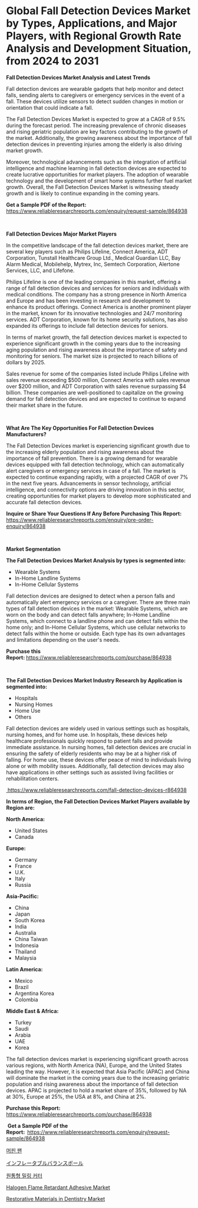 <p><h1>Global Fall Detection Devices Market by Types, Applications, and Major Players, with Regional Growth Rate Analysis and Development Situation, from 2024 to 2031</h1></p><p><strong>Fall Detection Devices Market Analysis and Latest Trends</strong></p>
<p><p>Fall detection devices are wearable gadgets that help monitor and detect falls, sending alerts to caregivers or emergency services in the event of a fall. These devices utilize sensors to detect sudden changes in motion or orientation that could indicate a fall.</p><p>The Fall Detection Devices Market is expected to grow at a CAGR of 9.5% during the forecast period. The increasing prevalence of chronic diseases and rising geriatric population are key factors contributing to the growth of the market. Additionally, the growing awareness about the importance of fall detection devices in preventing injuries among the elderly is also driving market growth.</p><p>Moreover, technological advancements such as the integration of artificial intelligence and machine learning in fall detection devices are expected to create lucrative opportunities for market players. The adoption of wearable technology and the development of smart home systems further fuel market growth. Overall, the Fall Detection Devices Market is witnessing steady growth and is likely to continue expanding in the coming years.</p></p>
<p><strong>Get a Sample PDF of the Report:&nbsp;</strong> <a href="https://www.reliableresearchreports.com/enquiry/request-sample/864938">https://www.reliableresearchreports.com/enquiry/request-sample/864938</a></p>
<p>&nbsp;</p>
<p><strong>Fall Detection Devices Major Market Players</strong></p>
<p><p>In the competitive landscape of the fall detection devices market, there are several key players such as Philips Lifeline, Connect America, ADT Corporation, Tunstall Healthcare Group Ltd., Medical Guardian LLC, Bay Alarm Medical, Mobilehelp, Mytrex, Inc, Semtech Corporation, Alertone Services, LLC, and Lifefone.</p><p>Philips Lifeline is one of the leading companies in this market, offering a range of fall detection devices and services for seniors and individuals with medical conditions. The company has a strong presence in North America and Europe and has been investing in research and development to enhance its product offerings. Connect America is another prominent player in the market, known for its innovative technologies and 24/7 monitoring services. ADT Corporation, known for its home security solutions, has also expanded its offerings to include fall detection devices for seniors.</p><p>In terms of market growth, the fall detection devices market is expected to experience significant growth in the coming years due to the increasing aging population and rising awareness about the importance of safety and monitoring for seniors. The market size is projected to reach billions of dollars by 2025.</p><p>Sales revenue for some of the companies listed include Philips Lifeline with sales revenue exceeding $500 million, Connect America with sales revenue over $200 million, and ADT Corporation with sales revenue surpassing $4 billion. These companies are well-positioned to capitalize on the growing demand for fall detection devices and are expected to continue to expand their market share in the future.</p></p>
<p>&nbsp;</p>
<p><strong>What Are The Key Opportunities For Fall Detection Devices Manufacturers?</strong></p>
<p><p>The Fall Detection Devices market is experiencing significant growth due to the increasing elderly population and rising awareness about the importance of fall prevention. There is a growing demand for wearable devices equipped with fall detection technology, which can automatically alert caregivers or emergency services in case of a fall. The market is expected to continue expanding rapidly, with a projected CAGR of over 7% in the next five years. Advancements in sensor technology, artificial intelligence, and connectivity options are driving innovation in this sector, creating opportunities for market players to develop more sophisticated and accurate fall detection devices.</p></p>
<p><strong>Inquire or Share Your Questions If Any Before Purchasing This Report:</strong> <a href="https://www.reliableresearchreports.com/enquiry/pre-order-enquiry/864938">https://www.reliableresearchreports.com/enquiry/pre-order-enquiry/864938</a></p>
<p>&nbsp;</p>
<p><strong>Market Segmentation</strong></p>
<p><strong>The Fall Detection Devices Market Analysis by types is segmented into:</strong></p>
<p><ul><li>Wearable Systems</li><li>In-Home Landline Systems</li><li>In-Home Cellular Systems</li></ul></p>
<p><p>Fall detection devices are designed to detect when a person falls and automatically alert emergency services or a caregiver. There are three main types of fall detection devices in the market: Wearable Systems, which are worn on the body and can detect falls anywhere; In-Home Landline Systems, which connect to a landline phone and can detect falls within the home only; and In-Home Cellular Systems, which use cellular networks to detect falls within the home or outside. Each type has its own advantages and limitations depending on the user's needs.</p></p>
<p><strong>Purchase this Report:&nbsp;</strong><a href="https://www.reliableresearchreports.com/purchase/864938">https://www.reliableresearchreports.com/purchase/864938</a></p>
<p>&nbsp;</p>
<p><strong>The Fall Detection Devices Market Industry Research by Application is segmented into:</strong></p>
<p><ul><li>Hospitals</li><li>Nursing Homes</li><li>Home Use</li><li>Others</li></ul></p>
<p><p>Fall detection devices are widely used in various settings such as hospitals, nursing homes, and for home use. In hospitals, these devices help healthcare professionals quickly respond to patient falls and provide immediate assistance. In nursing homes, fall detection devices are crucial in ensuring the safety of elderly residents who may be at a higher risk of falling. For home use, these devices offer peace of mind to individuals living alone or with mobility issues. Additionally, fall detection devices may also have applications in other settings such as assisted living facilities or rehabilitation centers.</p></p>
<p><a href="https://www.reliableresearchreports.com/fall-detection-devices-r864938">&nbsp;https://www.reliableresearchreports.com/fall-detection-devices-r864938</a></p>
<p><strong>In terms of Region, the Fall Detection Devices Market Players available by Region are:</strong></p>
<p>
    <p> <strong> North America: </strong>
        <ul>
            <li>United States</li>
            <li>Canada</li>
        </ul>
        </p> 
    <p> <strong> Europe: </strong>
        <ul>
            <li>Germany</li>
            <li>France</li>
            <li>U.K.</li>
            <li>Italy</li>
            <li>Russia</li>
        </ul>
        </p> 
    <p> <strong> Asia-Pacific: </strong>
        <ul>
            <li>China</li>
            <li>Japan</li>
            <li>South Korea</li>
            <li>India</li>
            <li>Australia</li>
            <li>China Taiwan</li>
            <li>Indonesia</li>
            <li>Thailand</li>
            <li>Malaysia</li>
        </ul>
        </p> 
    <p> <strong> Latin America: </strong>
        <ul>
            <li>Mexico</li>
            <li>Brazil</li>
            <li>Argentina Korea</li>
            <li>Colombia</li>
        </ul>
        </p> 
    <p> <strong> Middle East & Africa: </strong>
        <ul>
            <li>Turkey</li>
            <li>Saudi</li>
            <li>Arabia</li>
            <li>UAE</li>
            <li>Korea</li>
        </ul>
    </p>
    </p>
<p><p>The fall detection devices market is experiencing significant growth across various regions, with North America (NA), Europe, and the United States leading the way. However, it is expected that Asia Pacific (APAC) and China will dominate the market in the coming years due to the increasing geriatric population and rising awareness about the importance of fall detection devices. APAC is projected to hold a market share of 35%, followed by NA at 30%, Europe at 25%, the USA at 8%, and China at 2%.</p></p>
<p><strong>Purchase this Report: </strong><a href="https://www.reliableresearchreports.com/purchase/864938">https://www.reliableresearchreports.com/purchase/864938</a></p>
<p>&nbsp;<strong>Get a Sample PDF of the Report:&nbsp;&nbsp;</strong><a href="https://www.reliableresearchreports.com/enquiry/request-sample/864938">https://www.reliableresearchreports.com/enquiry/request-sample/864938</a></p>
<p><strong></strong></p>
<p><p><a href="https://github.com/royErdmtyan906778/Market-Research-Report-List-1/blob/main/463645444351.md">머핀 팬</a></p><p><a href="https://medium.com/@annchovey1988/%E3%82%A4%E3%83%B3%E3%83%95%E3%83%AC%E3%83%BC%E3%82%BF%E3%83%96%E3%83%AB%E3%83%90%E3%83%A9%E3%83%B3%E3%82%B9%E3%83%9C%E3%83%BC%E3%83%AB%E3%81%AE%E5%B8%82%E5%A0%B4%E3%83%AC%E3%83%9D%E3%83%BC%E3%83%88%E3%81%AF-%E3%81%93%E3%81%AE%E5%B8%82%E5%A0%B4%E3%81%AE%E6%9C%80%E6%96%B0%E3%81%AE%E3%83%88%E3%83%AC%E3%83%B3%E3%83%89%E3%81%A8%E6%88%90%E9%95%B7%E3%81%AE%E6%A9%9F%E4%BC%9A%E3%82%92%E6%98%8E%E3%82%89%E3%81%8B%E3%81%AB%E3%81%97%E3%81%BE%E3%81%99-45a5a9e2c6a9">インフレータブルバランスボール</a></p><p><a href="https://medium.com/@emmamoy1/%EC%9B%90%ED%86%B5%ED%98%95-%EB%B0%80%EB%A7%81%EC%BB%A4%ED%84%B0-%EC%8B%9C%EC%9E%A5%EC%9D%80-%EC%8B%9C%EC%9E%A5-%EC%A0%90%EC%9C%A0%EC%9C%A8-%ED%81%AC%EA%B8%B0-%EB%B0%8F-2031%EB%85%84%EA%B9%8C%EC%A7%80-%EC%98%88%EC%83%81%EB%90%9C-%EC%98%88%EC%B8%A1%EC%97%90-%EC%B4%88%EC%A0%90%EC%9D%84-%EB%A7%9E%EC%B6%94%EA%B3%A0-%EC%9E%88%EC%8A%B5%EB%8B%88%EB%8B%A4-20927b3158e2">원통형 밀링 커터</a></p><p><a href="https://issuu.com/reportprime-2/docs/halogen-flame-retardant-adhesive-market-size-2030.">Halogen Flame Retardant Adhesive Market</a></p><p><a href="https://github.com/sonuprakash1/Market-Research-Report-List-2/blob/main/restorative-materials-in-dentistry-market.md">Restorative Materials in Dentistry Market</a></p></p>